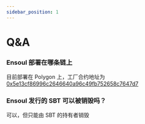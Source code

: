 ```yaml
---
sidebar_position: 1
---
```


# Q&A

### Ensoul 部署在哪条链上

目前部署在 Polygon 上，工厂合约地址为 [0x5e13cf86996c2646640a96c49fb752658c7647d7](https://polygonscan.com/address/0x5e13cf86996c2646640a96c49fb752658c7647d7)

### Ensoul 发行的 SBT 可以被销毁吗？

可以，但只能由 SBT 的持有者销毁
